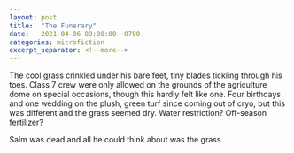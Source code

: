 ```yaml
---
layout: post
title:  "The Funerary"
date:   2021-04-06 09:00:00 -0700
categories: microfiction
excerpt_separator: <!--more-->
---
```

The cool grass crinkled under his bare feet, tiny blades tickling through his toes. Class 7 crew were only allowed on the grounds of the agriculture dome on special occasions, though this hardly felt like one. Four birthdays and one wedding on the plush, green turf since coming out of cryo, but this was different and the grass seemed dry. Water restriction? Off-season fertilizer? 

Salm was dead and all he could think about was the grass.